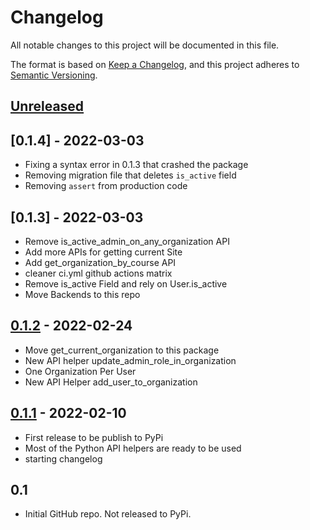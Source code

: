 # Changelog

All notable changes to this project will be documented in this file.

The format is based on [Keep a Changelog](https://keepachangelog.com/en/1.0.0/),
and this project adheres to [Semantic Versioning](https://semver.org/spec/v2.0.0.html).

## [Unreleased]

## [0.1.4] - 2022-03-03
 - Fixing a syntax error in 0.1.3 that crashed the package
 - Removing migration file that deletes `is_active` field
 - Removing `assert` from production code 

## [0.1.3] - 2022-03-03
 - Remove is_active_admin_on_any_organization API
 - Add more APIs for getting current Site
 - Add get_organization_by_course API
 - cleaner ci.yml github actions matrix
 - Remove is_active Field and rely on User.is_active
 - Move Backends to this repo

## [0.1.2] - 2022-02-24
 - Move get_current_organization to this package
 - New API helper update_admin_role_in_organization
 - One Organization Per User
 - New API Helper add_user_to_organization

## [0.1.1] - 2022-02-10
 - First release to be publish to PyPi
 - Most of the Python API helpers are ready to be used
 - starting changelog

## 0.1
 - Initial GitHub repo. Not released to PyPi.

[unreleased]: https://github.com/appsembler/tahoe-sites/compare/v0.1.2...HEAD
[0.1.2]: https://github.com/appsembler/tahoe-sites/compare/v0.1.1...v0.1.2
[0.1.1]: https://github.com/appsembler/tahoe-sites/compare/ef43ca91543432335e6ddb9b26cab11059811f64...v0.1.1
